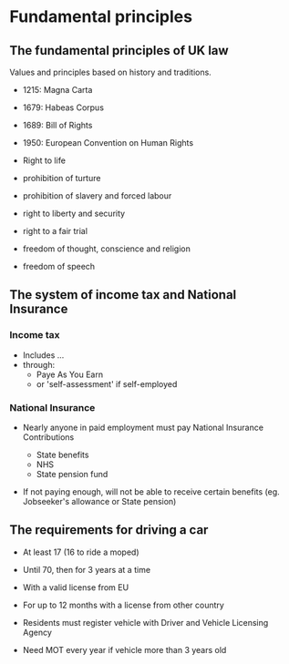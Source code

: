 # Fundamental principles

## The fundamental principles of UK law

Values and principles based on history and traditions.

* 1215: Magna Carta
* 1679: Habeas Corpus
* 1689: Bill of Rights
* 1950: European Convention on Human Rights

* Right to life
* prohibition of turture
* prohibition of slavery and forced labour
* right to liberty and security
* right to a fair trial
* freedom of thought, conscience and religion
* freedom of speech

## The system of income tax and National Insurance

### Income tax

* Includes ...
* through:
  * Paye As You Earn
  * or 'self-assessment' if self-employed

### National Insurance

* Nearly anyone in paid employment must pay National Insurance Contributions
  * State benefits
  * NHS
  * State pension fund

* If not paying enough, will not be able to receive certain benefits (eg. Jobseeker's allowance or State pension)

## The requirements for driving a car

* At least 17 (16 to ride a moped)
* Until 70, then for 3 years at a time

* With a valid license from EU
* For up to 12 months with a license from other country

* Residents must register vehicle with Driver and Vehicle Licensing Agency
* Need MOT every year if vehicle more than 3 years old
